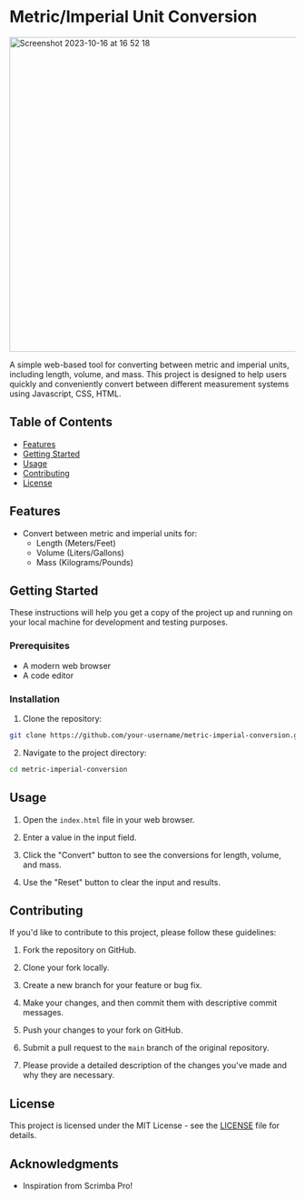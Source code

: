 # Metric/Imperial Unit Conversion
<img width="554" alt="Screenshot 2023-10-16 at 16 52 18" src="https://github.com/Souheilaso/Metric-Imperial-Unit-Conversion/assets/74138100/843b65aa-0e49-4a81-b62c-b298d1dd9e60">


A simple web-based tool for converting between metric and imperial units, including length, volume, and mass. This project is designed to help users quickly and conveniently convert between different measurement systems using Javascript, CSS, HTML. 

## Table of Contents

- [Features](#features)
- [Getting Started](#getting-started)
- [Usage](#usage)
- [Contributing](#contributing)
- [License](#license)


## Features

- Convert between metric and imperial units for:
  - Length (Meters/Feet)
  - Volume (Liters/Gallons)
  - Mass (Kilograms/Pounds)

## Getting Started

These instructions will help you get a copy of the project up and running on your local machine for development and testing purposes.

### Prerequisites

- A modern web browser
- A code editor

### Installation

1. Clone the repository:

```bash
git clone https://github.com/your-username/metric-imperial-conversion.git
```

2. Navigate to the project directory:

```bash
cd metric-imperial-conversion
```

## Usage

1. Open the `index.html` file in your web browser.

2. Enter a value in the input field.

3. Click the "Convert" button to see the conversions for length, volume, and mass.

4. Use the "Reset" button to clear the input and results.

## Contributing

If you'd like to contribute to this project, please follow these guidelines:

1. Fork the repository on GitHub.

2. Clone your fork locally.

3. Create a new branch for your feature or bug fix.

4. Make your changes, and then commit them with descriptive commit messages.

5. Push your changes to your fork on GitHub.

6. Submit a pull request to the `main` branch of the original repository.

7. Please provide a detailed description of the changes you've made and why they are necessary.

## License

This project is licensed under the MIT License - see the [LICENSE](LICENSE) file for details.

## Acknowledgments

- Inspiration from Scrimba Pro!
